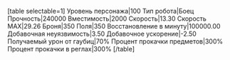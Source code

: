 [table selectable=1]
Уровень персонажа|100
Тип робота|Боец
Прочность|240000
Вместимость|2000
Скорость|13.30
Скорость MAX|29.26
Броня|350
Поля|350
Восстановление в минуту|100000.00
Добавочная неуязвимость|3.50
Добавочное ускорение|-2.50
Получаемый урон от гаубиц|70%
Процент прокачки предметов|300%
Процент прокачки в реглах|300%
[/table]

